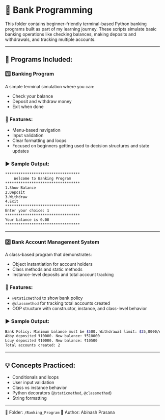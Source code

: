 # 🏦 Bank Programming

This folder contains beginner-friendly terminal-based Python banking programs built as part of my learning journey. These scripts simulate basic banking operations like checking balances, making deposits and withdrawals, and tracking multiple accounts.

---

## 🧾 Programs Included:

### 1️⃣ **Banking Program**
A simple terminal simulation where you can:
- Check your balance
- Deposit and withdraw money
- Exit when done

### 🧠 Features:
- Menu-based navigation
- Input validation
- Clear formatting and loops
- Focused on beginners getting used to decision structures and state updates

### ▶️ Sample Output:
```bash
**********************************
	Welcome to Banking Program
**********************************
1.Show Balance
2.Deposit
3.Withdraw
4.Exit
**********************************
Enter your choice: 1
**********************************
Your balance is 0.00
**********************************
```

---

### 2️⃣ **Bank Account Management System**
A class-based program that demonstrates:
- Object instantiation for account holders
- Class methods and static methods
- Instance-level deposits and total account tracking

### 🧠 Features:
- `@staticmethod` to show bank policy
- `@classmethod` for tracking total accounts created
- OOP structure with constructor, instance, and class-level behavior

### ▶️ Sample Output:
```bash
Bank Policy: Minimum balance must be $500. Withdrawal limit: $25,0000/day
Abby deposited ₹10000. New balance: ₹510000
Lcuy deposited ₹10000. New balance: ₹10500
Total accounts created: 2
```

---

## 💡 Concepts Practiced:
- Conditionals and loops
- User input validation
- Class vs instance behavior
- Python decorators (`@staticmethod`, `@classmethod`)
- String formatting

---

📁 Folder: `/Banking_Program`
📝 Author: Abinash Prasana